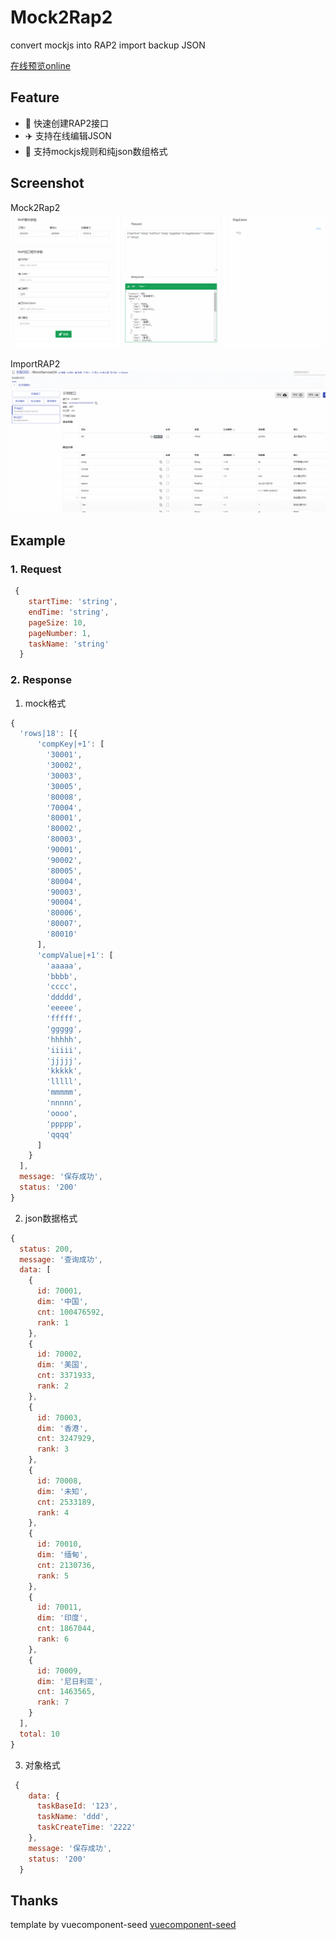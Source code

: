 # Mock2Rap2

convert mockjs into RAP2 import backup JSON

[在线预览online](https://yelingfeng.github.io/MocktoRap2/)

## Feature
- :rocket:  快速创建RAP2接口 
- :airplane: 支持在线编辑JSON
- :helicopter: 支持mockjs规则和纯json数组格式


## Screenshot

Mock2Rap2
![](screenshot/mockrap2.gif)

ImportRAP2
![](screenshot/importRap2.gif)



## Example

### 1. Request

```js
 {
    startTime: 'string',
    endTime: 'string',
    pageSize: 10,
    pageNumber: 1,
    taskName: 'string'
  }
```

### 2. Response
1. mock格式
```js
{
  'rows|18': [{
      'compKey|+1': [
        '30001',
        '30002',
        '30003',
        '30005',
        '80008',
        '70004',
        '80001',
        '80002',
        '80003',
        '90001',
        '90002',
        '80005',
        '80004',
        '90003',
        '90004',
        '80006',
        '80007',
        '80010'
      ],
      'compValue|+1': [
        'aaaaa',
        'bbbb',
        'cccc',
        'ddddd',
        'eeeee',
        'fffff',
        'ggggg',
        'hhhhh',
        'iiiii',
        'jjjjj',
        'kkkkk',
        'lllll',
        'mmmmm',
        'nnnnn',
        'oooo',
        'ppppp',
        'qqqq'
      ]
    }
  ],
  message: '保存成功',
  status: '200'
}
```

2. json数据格式

```js
{
  status: 200,
  message: '查询成功',
  data: [
    {
      id: 70001,
      dim: '中国',
      cnt: 100476592,
      rank: 1
    },
    {
      id: 70002,
      dim: '美国',
      cnt: 3371933,
      rank: 2
    },
    {
      id: 70003,
      dim: '香港',
      cnt: 3247929,
      rank: 3
    },
    {
      id: 70008,
      dim: '未知',
      cnt: 2533189,
      rank: 4
    },
    {
      id: 70010,
      dim: '缅甸',
      cnt: 2130736,
      rank: 5
    },
    {
      id: 70011,
      dim: '印度',
      cnt: 1867044,
      rank: 6
    },
    {
      id: 70009,
      dim: '尼日利亚',
      cnt: 1463565,
      rank: 7
    }
  ],
  total: 10
}

```

3. 对象格式

```js
 {
    data: {
      taskBaseId: '123',
      taskName: 'ddd',
      taskCreateTime: '2222'
    },
    message: '保存成功',
    status: '200'
  }

```


## Thanks
template by vuecomponent-seed
[vuecomponent-seed](https://github.com/zouhangwithsweet/vuecomponent-seed) 
